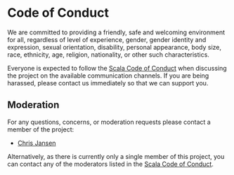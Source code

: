 # Code of Conduct

We are committed to providing a friendly, safe and welcoming
environment for all, regardless of level of experience, gender, gender
identity and expression, sexual orientation, disability, personal
appearance, body size, race, ethnicity, age, religion, nationality, or
other such characteristics.

Everyone is expected to follow the [Scala Code of Conduct] when
discussing the project on the available communication channels. If you
are being harassed, please contact us immediately so that we can
support you.

## Moderation

For any questions, concerns, or moderation requests please contact a
member of the project:

- [Chris Jansen](mailto:jansen.chris@gmail.com)

Alternatively, as there is currently only a single member of this
project, you can contact any of the moderators listed in the 
[Scala Code of Conduct].

[Scala Code of Conduct]: https://typelevel.org/code-of-conduct.html
